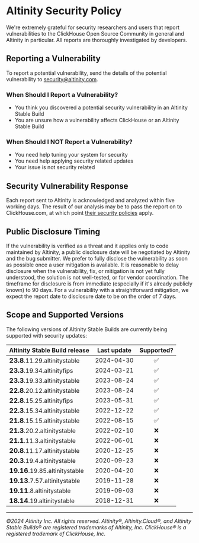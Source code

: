 <!--
the file is autogenerated by utils/security-generator/generate_altinity_security.py
-->

# Altinity Security Policy

We're extremely grateful for security researchers and users that report vulnerabilities to the ClickHouse Open Source Community in general and Altinity in particular. All reports are thoroughly investigated by developers.

## Reporting a Vulnerability

To report a potential vulnerability, send the details of the potential vulnerability to [security@altinity.com](mailto:security@altinity.com).

### When Should I Report a Vulnerability?

- You think you discovered a potential security vulnerability in an Altinity Stable Build
- You are unsure how a vulnerability affects ClickHouse or an Altinity Stable Build

### When Should I NOT Report a Vulnerability?

- You need help tuning your system for security
- You need help applying security related updates
- Your issue is not security related

## Security Vulnerability Response

Each report sent to Altinity is acknowledged and analyzed within five working days. The result of our analysis may be to pass the report on to ClickHouse.com, at which point [their security policies](https://github.com/clickhouse/clickhouse/SECURITY.md) apply.

## Public Disclosure Timing

If the vulnerability is verified as a threat and it applies only to code maintained by Altinity, a public disclosure date will be negotiated by Altinity and the bug submitter. We prefer to fully disclose the vulnerability as soon as possible once a user mitigation is available. It is reasonable to delay disclosure when the vulnerability, fix, or mitigation is not yet fully understood, the solution is not well-tested, or for vendor coordination. The timeframe for disclosure is from immediate (especially if it's already publicly known) to 90 days. For a vulnerability with a straightforward mitigation, we expect the report date to disclosure date to be on the order of 7 days.

## Scope and Supported Versions

The following versions of Altinity Stable Builds are currently being supported with security updates:

| Altinity Stable Build release | Last update | Supported? |
|-------------------------------|-------------|:----------:|
| <span style="font-size: large; font-weight: bold;">23.8</span>.11.29.altinitystable | 2024-04-30 | ✅ |
| <span style="font-size: large; font-weight: bold;">23.3</span>.19.34.altinityfips | 2024-03-21 | ✅ |
| <span style="font-size: large; font-weight: bold;">23.3</span>.19.33.altinitystable | 2023-08-24 | ✅ |
| <span style="font-size: large; font-weight: bold;">22.8</span>.20.12.altinitystable | 2023-08-24 | ✅ |
| <span style="font-size: large; font-weight: bold;">22.8</span>.15.25.altinityfips | 2023-05-31 | ✅ |
| <span style="font-size: large; font-weight: bold;">22.3</span>.15.34.altinitystable | 2022-12-22 | ✅ |
| <span style="font-size: large; font-weight: bold;">21.8</span>.15.15.altinitystable | 2022-08-15 | ✅ |
| <span style="font-size: large; font-weight: bold;">21.3</span>.20.2.altinitystable | 2022-02-10 | ❌ |
| <span style="font-size: large; font-weight: bold;">21.1</span>.11.3.altinitystable | 2022-06-01 | ❌ |
| <span style="font-size: large; font-weight: bold;">20.8</span>.11.17.altinitystable | 2020-12-25 | ❌ |
| <span style="font-size: large; font-weight: bold;">20.3</span>.19.4.altinitystable | 2020-09-23 | ❌ |
| <span style="font-size: large; font-weight: bold;">19.16</span>.19.85.altinitystable | 2020-04-20 | ❌ |
| <span style="font-size: large; font-weight: bold;">19.13</span>.7.57.altinitystable | 2019-11-28 | ❌ |
| <span style="font-size: large; font-weight: bold;">19.11</span>.8.altinitystable | 2019-09-03 | ❌ |
| <span style="font-size: large; font-weight: bold;">18.14</span>.19.altinitystable | 2018-12-31 | ❌ |

<hr>

*©2024 Altinity Inc. All rights reserved. Altinity®, Altinity.Cloud®, and Altinity Stable Builds® are registered trademarks of Altinity, Inc. ClickHouse® is a registered trademark of ClickHouse, Inc.*
